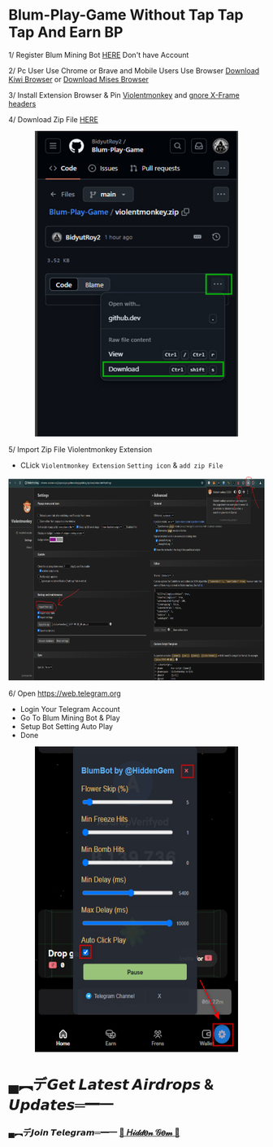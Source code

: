 # Blum-Play-Game Without Tap Tap Tap And Earn BP

1/ Register Blum Mining Bot [HERE](https://t.me/blum/app?startapp=ref_XpJR8EJL1s) Don't have Account

2/ Pc User Use Chrome or Brave and Mobile Users Use Browser [Download Kiwi Browser](https://play.google.com/store/apps/details?id=com.kiwibrowser.browser&hl=en) or [Download Mises Browser](https://play.google.com/store/apps/details?id=site.mises.browser&hl=en)

3/ Install Extension Browser & Pin [Violentmonkey](https://chromewebstore.google.com/detail/violentmonkey/jinjaccalgkegednnccohejagnlnfdag) and [gnore X-Frame headers](https://chromewebstore.google.com/detail/ignore-x-frame-headers/gleekbfjekiniecknbkamfmkohkpodhe)

4/ Download Zip File [HERE](https://github.com/BidyutRoy2/Blum-Play-Game/blob/main/violentmonkey.zip)

<p align="center">
<img src='2024-08-30_174402.jpg' style="width:400px;height:600px;">
</p>


5/ Import Zip File Violentmonkey Extension
- CLick `Violentmonkey Extension` `Setting icon` & `add zip File`

<p align="center">
<img src='Screenshot 2024-08-30 asas163621.png' style="width:800px;height:400px;">
</p>

6/ Open https://web.telegram.org
- Login Your Telegram Account
- Go To Blum Mining Bot & Play
- Setup Bot Setting Auto Play
- Done
<p align="center">
<img src='2024-09-22_022514.jpg' style="width:400px;height:600px;">
</p>


# ▄︻デ𝙂𝙚𝙩 𝙇𝙖𝙩𝙚𝙨𝙩 𝘼𝙞𝙧𝙙𝙧𝙤𝙥𝙨 & 𝙐𝙥𝙙𝙖𝙩𝙚𝙨═━一

### ▄︻デ𝙅𝙤𝙞𝙣 𝙏𝙚𝙡𝙚𝙜𝙧𝙖𝙢═━一 [🎀  𝐻𝒾𝒹𝒹𝑒𝓃 𝒢𝑒𝓂  🎀](https://t.me/hiddengemnews) 

